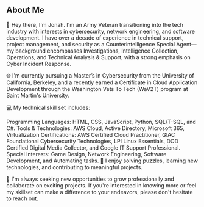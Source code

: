 ## About Me

👋 Hey there, I'm Jonah. I'm an Army Veteran transitioning into the tech industry with interests in cybersecurity, network engineering, and software development. 
I have over a decade of experience in technical support, project management, and security as a Counterintelligence Special Agent— my background encompasses Investigations, Intelligence Collection, Operations, and Technical Analysis & Support, with a strong emphasis on Cyber Incident Response.

🌐 I'm currently pursuing a Master’s in Cybersecurity from the University of California, Berkeley, and a recently earned a Certificate in Cloud Application Development through the Washington Vets To Tech (WaV2T) program at Saint Martin's University.

💻 My technical skill set includes:

Programming Languages: HTML, CSS, JavaScript, Python, SQL/T-SQL, and C#.
Tools & Technologies: AWS Cloud, Active Directory, Microsoft 365, Virtualization
Certifications: AWS Certified Cloud Practitioner, GIAC Foundational Cybersecurity Technologies, LPI Linux Essentials, DOD Certified Digital Media Collector, and Google IT Support Professional.
Special Interests: Game Design, Network Engineering, Software Development, and Automating tasks.
🔧 I enjoy solving puzzles, learning new technologies, and contributing to meaningful projects.

🚀 I'm always seeking new opportunities to grow professionally and collaborate on exciting projects. If you're interested in knowing more or feel my skillset can make a difference to your endeavors, please don't hesitate to reach out.
